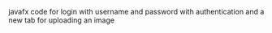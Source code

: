 
javafx code for login with username and password with authentication and a new tab for uploading an image
